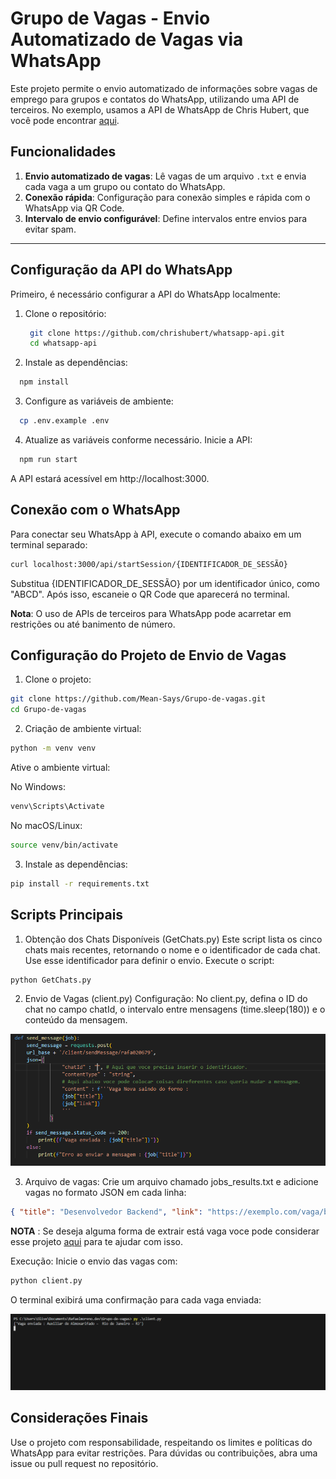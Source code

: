 # Grupo de Vagas - Envio Automatizado de Vagas via WhatsApp

Este projeto permite o envio automatizado de informações sobre vagas de emprego para grupos e contatos do WhatsApp, utilizando uma API de terceiros. No exemplo, usamos a API de WhatsApp de Chris Hubert, que você pode encontrar [aqui](https://github.com/chrishubert/whatsapp-api).

## Funcionalidades

1. **Envio automatizado de vagas**: Lê vagas de um arquivo `.txt` e envia cada vaga a um grupo ou contato do WhatsApp.
2. **Conexão rápida**: Configuração para conexão simples e rápida com o WhatsApp via QR Code.
3. **Intervalo de envio configurável**: Define intervalos entre envios para evitar spam.

---

## Configuração da API do WhatsApp

Primeiro, é necessário configurar a API do WhatsApp localmente:

1. Clone o repositório:
   ```bash
    git clone https://github.com/chrishubert/whatsapp-api.git
    cd whatsapp-api
   ```
2. Instale as dependências:

```bash
  npm install
```

3. Configure as variáveis de ambiente:

```bash
  cp .env.example .env
```

4. Atualize as variáveis conforme necessário.
   Inicie a API:

```bash
  npm run start
```

A API estará acessível em http://localhost:3000.

## Conexão com o WhatsApp

Para conectar seu WhatsApp à API, execute o comando abaixo em um terminal separado:

```bash
curl localhost:3000/api/startSession/{IDENTIFICADOR_DE_SESSÃO}
```

Substitua {IDENTIFICADOR_DE_SESSÃO} por um identificador único, como "ABCD". Após isso, escaneie o QR Code que aparecerá no terminal.

**Nota**: O uso de APIs de terceiros para WhatsApp pode acarretar em restrições ou até banimento de número.

## Configuração do Projeto de Envio de Vagas

1. Clone o projeto:

```bash
git clone https://github.com/Mean-Says/Grupo-de-vagas.git
cd Grupo-de-vagas
```

2. Criação de ambiente virtual:

```bash
python -m venv venv
```

Ative o ambiente virtual:

No Windows:

```bash
venv\Scripts\Activate
```

No macOS/Linux:

```bash
source venv/bin/activate
```

3. Instale as dependências:

```bash
pip install -r requirements.txt
```

## Scripts Principais

1. Obtenção dos Chats Disponíveis (GetChats.py)
   Este script lista os cinco chats mais recentes, retornando o nome e o identificador de cada chat. Use esse identificador para definir o envio.
   Execute o script:

```bash
python GetChats.py
```

2. Envio de Vagas (client.py)
   Configuração: No client.py, defina o ID do chat no campo chatId, o intervalo entre mensagens (time.sleep(180)) e o conteúdo da mensagem.

![alt text](image.png)

3. Arquivo de vagas: Crie um arquivo chamado jobs_results.txt e adicione vagas no formato JSON em cada linha:

```json
{ "title": "Desenvolvedor Backend", "link": "https://exemplo.com/vaga/backend" }
```

**NOTA** : Se deseja alguma forma de extrair está vaga voce pode considerar esse projeto [aqui](https://github.com/Mean-Says/LinkedIn-Job-Scraper-CLI) para te ajudar com isso.

Execução: Inicie o envio das vagas com:

```bash
python client.py
```

O terminal exibirá uma confirmação para cada vaga enviada:

![alt text](imagens/image-4.png)

## Considerações Finais

Use o projeto com responsabilidade, respeitando os limites e políticas do WhatsApp para evitar restrições. Para dúvidas ou contribuições, abra uma issue ou pull request no repositório.
